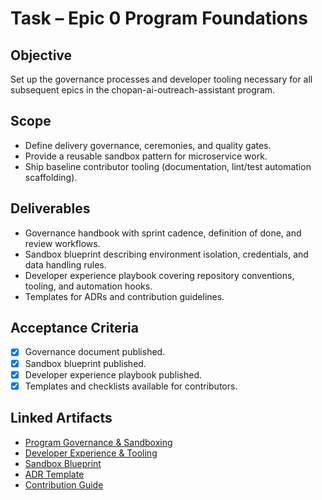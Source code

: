# Task – Epic 0 Program Foundations

## Objective
Set up the governance processes and developer tooling necessary for all subsequent epics in the
chopan-ai-outreach-assistant program.

## Scope
- Define delivery governance, ceremonies, and quality gates.
- Provide a reusable sandbox pattern for microservice work.
- Ship baseline contributor tooling (documentation, lint/test automation scaffolding).

## Deliverables
- Governance handbook with sprint cadence, definition of done, and review workflows.
- Sandbox blueprint describing environment isolation, credentials, and data handling rules.
- Developer experience playbook covering repository conventions, tooling, and automation hooks.
- Templates for ADRs and contribution guidelines.

## Acceptance Criteria
- [x] Governance document published.
- [x] Sandbox blueprint published.
- [x] Developer experience playbook published.
- [x] Templates and checklists available for contributors.

## Linked Artifacts
- [Program Governance & Sandboxing](./program-governance-and-sandboxing.md)
- [Developer Experience & Tooling](./developer-experience-and-tooling.md)
- [Sandbox Blueprint](./sandbox-blueprint.md)
- [ADR Template](./templates/adr-template.md)
- [Contribution Guide](./templates/contributing.md)
